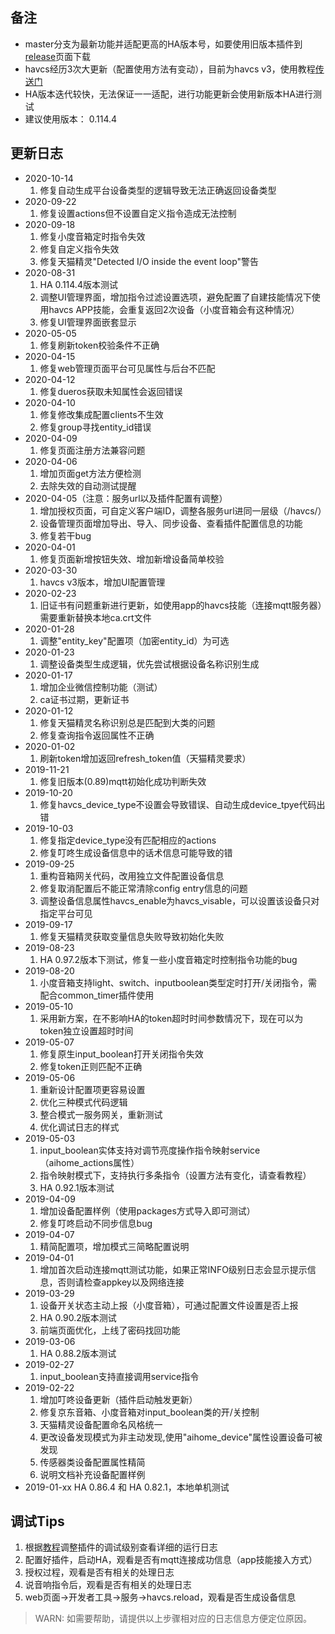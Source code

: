 ## 备注
- master分支为最新功能并适配更高的HA版本号，如要使用旧版本插件到[release][1]页面下载
- havcs经历3次大更新（配置使用方法有变动），目前为havcs v3，使用教程[传送门][2]
- HA版本迭代较快，无法保证一一适配，进行功能更新会使用新版本HA进行测试
- 建议使用版本： 0.114.4
## 更新日志
- 2020-10-14
  1. 修复自动生成平台设备类型的逻辑导致无法正确返回设备类型
- 2020-09-22
  1. 修复设置actions但不设置自定义指令造成无法控制
- 2020-09-18
  1. 修复小度音箱定时指令失效
  2. 修复自定义指令失效
  3. 修复天猫精灵"Detected I/O inside the event loop"警告
- 2020-08-31
  1. HA 0.114.4版本测试
  2. 调整UI管理界面，增加指令过滤设置选项，避免配置了自建技能情况下使用havcs APP技能，会重复返回2次设备（小度音箱会有这种情况）
  3. 修复UI管理界面嵌套显示
- 2020-05-05
  1. 修复刷新token校验条件不正确
- 2020-04-15
  1. 修复web管理页面平台可见属性与后台不匹配
- 2020-04-12
  1. 修复dueros获取未知属性会返回错误
- 2020-04-10
  1. 修复修改集成配置clients不生效
  2. 修复group寻找entity_id错误
- 2020-04-09
  1. 修复页面注册方法兼容问题
- 2020-04-06
  1. 增加页面get方法方便检测
  2. 去除失效的自动测试提醒
- 2020-04-05（注意：服务url以及插件配置有调整）
  1. 增加授权页面，可自定义客户端ID，调整各服务url进同一层级（/havcs/）
  2. 设备管理页面增加导出、导入、同步设备、查看插件配置信息的功能
  3. 修复若干bug
- 2020-04-01
  1. 修复页面新增按钮失效、增加新增设备简单校验
- 2020-03-30
  1. havcs v3版本，增加UI配置管理
- 2020-02-23
  1. 旧证书有问题重新进行更新，如使用app的havcs技能（连接mqtt服务器）需要重新替换本地ca.crt文件
- 2020-01-28
  1. 调整"entity_key"配置项（加密entity_id）为可选
- 2020-01-23
  1. 调整设备类型生成逻辑，优先尝试根据设备名称识别生成
- 2020-01-17
  1. 增加企业微信控制功能（测试）
  2. ca证书过期，更新证书
- 2020-01-12
  1. 修复天猫精灵名称识别总是匹配到大类的问题
  2. 修复查询指令返回属性不正确
- 2020-01-02
  1. 刷新token增加返回refresh_token值（天猫精灵要求）
- 2019-11-21
  1. 修复旧版本(0.89)mqtt初始化成功判断失效
- 2019-10-20
  1. 修复havcs_device_type不设置会导致错误、自动生成device_tpye代码出错
- 2019-10-03
  1. 修复指定device_type没有匹配相应的actions
  2. 修复叮咚生成设备信息中的话术信息可能导致的错
- 2019-09-25
  1. 重构音箱网关代码，改用独立文件配置设备信息
  2. 修复取消配置后不能正常清除config entry信息的问题
  3. 调整设备信息属性havcs_enable为havcs_visable，可以设置该设备只对指定平台可见
- 2019-09-17
  1. 修复天猫精灵获取变量信息失败导致初始化失败
- 2019-08-23
  1. HA 0.97.2版本下测试，修复一些小度音箱定时控制指令功能的bug
- 2019-08-20
  1. 小度音箱支持light、switch、inputboolean类型定时打开/关闭指令，需配合common_timer插件使用
- 2019-05-10
  1. 采用新方案，在不影响HA的token超时时间参数情况下，现在可以为token独立设置超时时间
- 2019-05-07
  1. 修复原生input_boolean打开关闭指令失效
  2. 修复token正则匹配不正确
- 2019-05-06
  1. 重新设计配置项更容易设置
  2. 优化三种模式代码逻辑
  3. 整合模式一服务网关，重新测试
  4. 优化调试日志的样式
- 2019-05-03
  1. input_boolean实体支持对调节亮度操作指令映射service（aihome_actions属性）
  2. 指令映射模式下，支持执行多条指令（设置方法有变化，请查看教程）
  2. HA 0.92.1版本测试
- 2019-04-09
  1. 增加设备配置样例（使用packages方式导入即可测试）
  2. 修复叮咚启动不同步信息bug
- 2019-04-07
  1. 精简配置项，增加模式三简略配置说明
- 2019-04-01
  1. 增加首次启动连接mqtt测试功能，如果正常INFO级别日志会显示提示信息，否则请检查appkey以及网络连接
- 2019-03-29
  1. 设备开关状态主动上报（小度音箱），可通过配置文件设置是否上报
  2. HA 0.90.2版本测试
  3. 前端页面优化，上线了密码找回功能
- 2019-03-06
  1. HA 0.88.2版本测试
- 2019-02-27
  1. input_boolean支持直接调用service指令
- 2019-02-22
  1. 增加叮咚设备更新（插件启动触发更新）
  2. 修复京东音箱、小度音箱对input_boolean类的开/关控制
  3. 天猫精灵设备配置命名风格统一
  4. 更改设备发现模式为非主动发现,使用"aihome_device"属性设置设备可被发现
  5. 传感器类设备配置属性精简
  6. 说明文档补充设备配置样例
- 2019-01-xx
  HA 0.86.4 和 HA 0.82.1，本地单机测试

## 调试Tips
1. 根据[教程][3]调整插件的调试级别查看详细的运行日志
2. 配置好插件，启动HA，观看是否有mqtt连接成功信息（app技能接入方式）
3. 授权过程，观看是否有相关的处理日志
4. 说音响指令后，观看是否有相关的处理日志
5. web页面->开发者工具->服务->havcs.reload，观看是否生成设备信息
> WARN: 如需要帮助，请提供以上步骤相对应的日志信息方便定位原因。


[1]: https://github.com/cnk700i/havcs/releases "历史版本"
[2]: https://ljr.im/articles/plugins-havcs-edible-instructions/ "【插件】HAVCS食用说明"
[3]: https://ljr.im/articles/home-assistant-novice-question-set/#3-%E8%B0%83%E8%AF%95%E5%8F%8A%E6%9F%A5%E7%9C%8B%E7%A8%8B%E5%BA%8F%E8%BF%90%E8%A1%8C%E6%97%A5%E5%BF%97 "调试及查看程序运行日志"


